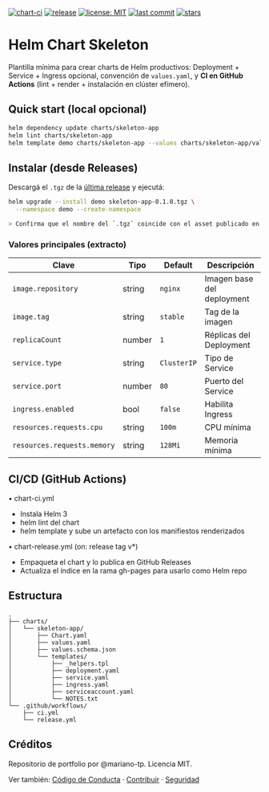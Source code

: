 [![chart-ci](https://github.com/mariano-tp/helm-chart-skeleton/actions/workflows/chart-ci.yml/badge.svg?branch=main)](https://github.com/mariano-tp/helm-chart-skeleton/actions/workflows/chart-ci.yml)
[![release](https://img.shields.io/github/v/release/mariano-tp/helm-chart-skeleton?display_name=tag&style=flat-square)](https://github.com/mariano-tp/helm-chart-skeleton/releases)
[![license: MIT](https://img.shields.io/badge/license-MIT-green?style=flat-square)](./LICENSE)
[![last commit](https://img.shields.io/github/last-commit/mariano-tp/helm-chart-skeleton?style=flat-square)](https://github.com/mariano-tp/helm-chart-skeleton/commits/main)
[![stars](https://img.shields.io/github/stars/mariano-tp/helm-chart-skeleton?style=flat-square)](https://github.com/mariano-tp/helm-chart-skeleton/stargazers)


# Helm Chart Skeleton

Plantilla mínima para crear charts de Helm productivos: Deployment + Service + Ingress opcional, convención de `values.yaml`, y **CI en GitHub Actions** (lint + render + instalación en clúster efímero).

## Quick start (local opcional)
```bash
helm dependency update charts/skeleton-app
helm lint charts/skeleton-app
helm template demo charts/skeleton-app --values charts/skeleton-app/values.yaml
```

## Instalar (desde Releases)

Descargá el `.tgz` de la [última release](https://github.com/mariano-tp/helm-chart-skeleton/releases/latest) y ejecutá:

```bash
helm upgrade --install demo skeleton-app-0.1.0.tgz \
  --namespace demo --create-namespace

> Confirma que el nombre del `.tgz` coincide con el asset publicado en **v0.1.0**. :contentReference[oaicite:2]{index=2}
```

### Valores principales (extracto)

| Clave                       | Tipo     | Default           | Descripción                          |
|----------------------------|----------|-------------------|--------------------------------------|
| `image.repository`         | string   | `nginx`           | Imagen base del deployment           |
| `image.tag`                | string   | `stable`          | Tag de la imagen                     |
| `replicaCount`             | number   | `1`               | Réplicas del Deployment              |
| `service.type`             | string   | `ClusterIP`       | Tipo de Service                      |
| `service.port`             | number   | `80`              | Puerto del Service                   |
| `ingress.enabled`          | bool     | `false`           | Habilita Ingress                     |
| `resources.requests.cpu`   | string   | `100m`            | CPU mínima                           |
| `resources.requests.memory`| string   | `128Mi`           | Memoria mínima                       |


## CI/CD (GitHub Actions)
• chart-ci.yml
  - Instala Helm 3
  - helm lint del chart
  - helm template y sube un artefacto con los manifiestos renderizados

• chart-release.yml (on: release tag v*)
  - Empaqueta el chart y lo publica en GitHub Releases
  - Actualiza el índice en la rama gh-pages para usarlo como Helm repo


## Estructura
```
.
├── charts/
│   └── skeleton-app/
│       ├── Chart.yaml
│       ├── values.yaml
│       ├── values.schema.json
│       └── templates/
│           ├── _helpers.tpl
│           ├── deployment.yaml
│           ├── service.yaml
│           ├── ingress.yaml
│           ├── serviceaccount.yaml
│           └── NOTES.txt
└── .github/workflows/
    ├── ci.yml
    └── release.yml
```

## Créditos
Repositorio de portfolio por @mariano-tp. Licencia MIT.

Ver también: [Código de Conducta](./CODE_OF_CONDUCT.md) · [Contribuir](./CONTRIBUTING.md) · [Seguridad](./SECURITY.md)
